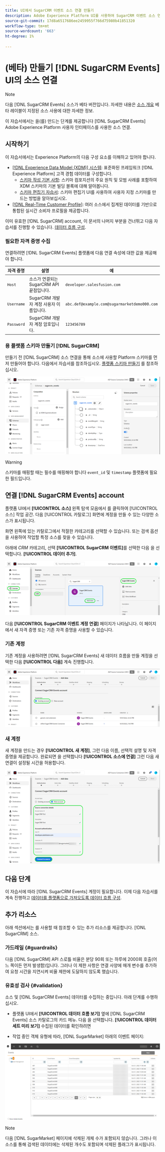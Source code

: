 ```yaml
---
title: UI에서 SugarCRM 이벤트 소스 연결 만들기
description: Adobe Experience Platform UI를 사용하여 SugarCRM 이벤트 소스 연결을 만드는 방법을 알아봅니다.
source-git-commit: 17d8a6517686ee2459955f766d75980b41851320
workflow-type: tm+mt
source-wordcount: '663'
ht-degree: 1%

---
```


# (베타) 만들기 [!DNL SugarCRM Events] UI의 소스 연결

>[!NOTE]
>
>다음 [!DNL SugarCRM Events] 소스가 베타 버전입니다. 자세한 내용은 [소스 개요](../../../../home.md#terms-and-conditions) 베타 레이블이 지정된 소스 사용에 대한 자세한 정보.

이 자습서에서는 을(를) 만드는 단계를 제공합니다 [!DNL SugarCRM Events] Adobe Experience Platform 사용자 인터페이스를 사용한 소스 연결.

## 시작하기

이 자습서에서는 Experience Platform의 다음 구성 요소를 이해하고 있어야 합니다.

* [[!DNL Experience Data Model (XDM)] 시스템](../../../../../xdm/home.md): 표준화된 프레임워크 [!DNL Experience Platform] 고객 경험 데이터를 구성합니다.
   * [스키마 작성 기본 사항](../../../../../xdm/schema/composition.md): 스키마 컴포지션의 주요 원칙 및 모범 사례를 포함하여 XDM 스키마의 기본 빌딩 블록에 대해 알아봅니다.
   * [스키마 편집기 자습서](../../../../../xdm/tutorials/create-schema-ui.md): 스키마 편집기 UI를 사용하여 사용자 지정 스키마를 만드는 방법을 알아보십시오.
* [[!DNL Real-Time Customer Profile]](../../../../../profile/home.md): 여러 소스에서 집계된 데이터를 기반으로 통합된 실시간 소비자 프로필을 제공합니다.

이미 유효한 [!DNL SugarCRM] account, 이 문서의 나머지 부분을 건너뛰고 다음 자습서를 진행할 수 있습니다. [데이터 흐름 구성](../../dataflow/crm.md).

### 필요한 자격 증명 수집

연결하려면 [!DNL SugarCRM Events] 플랫폼에 다음 연결 속성에 대한 값을 제공해야 합니다.

| 자격 증명 | 설명 | 예 |
| --- | --- | --- |
| `Host` | 소스가 연결되는 SugarCRM API 끝점입니다. | `developer.salesfusion.com` |
| `Username` | SugarCRM 개발자 계정 사용자 이름입니다. | `abc.def@example.com@sugarmarketdemo000.com` |
| `Password` | SugarCRM 개발자 계정 암호입니다. | `123456789` |

### 용 플랫폼 스키마 만들기 [!DNL SugarCRM]

만들기 전 [!DNL SugarCRM] 소스 연결을 통해 소스에 사용할 Platform 스키마를 먼저 만들어야 합니다. 다음에서 자습서를 참조하십시오. [플랫폼 스키마 만들기](../../../../../xdm/schema/composition.md) 를 참조하십시오.

![SugarCRM 이벤트에 대한 예제 스키마를 보여주는 플랫폼 UI 스크린샷](../../../../images/tutorials/create/sugarcrm-events/sugarcrm-schema-events.png)

>[!WARNING]
>
>스키마를 매핑할 때는 필수를 매핑해야 합니다 `event_id` 및 `timestamp` 플랫폼에 필요한 필드입니다.

## 연결 [!DNL SugarCRM Events] account

플랫폼 UI에서 **[!UICONTROL 소스]** 왼쪽 탐색 모음에서 를 클릭하여 [!UICONTROL 소스] 작업 공간. 다음 [!UICONTROL 카탈로그] 화면에 계정을 만들 수 있는 다양한 소스가 표시됩니다.

화면 왼쪽에 있는 카탈로그에서 적절한 카테고리를 선택할 수 있습니다. 또는 검색 옵션을 사용하여 작업할 특정 소스를 찾을 수 있습니다.

아래에 *CRM* 카테고리, 선택 **[!UICONTROL SugarCRM 이벤트]**&#x200B;를 선택한 다음 을 선택합니다. **[!UICONTROL 데이터 추가]**.

![SugarCRM 이벤트 카드가 포함된 카탈로그의 Platform UI 스크린샷](../../../../images/tutorials/create/sugarcrm-events/catalog-sugarcrm-events.png)

다음 **[!UICONTROL SugarCRM 이벤트 계정 연결]** 페이지가 나타납니다. 이 페이지에서 새 자격 증명 또는 기존 자격 증명을 사용할 수 있습니다.

### 기존 계정

기존 계정을 사용하려면 [!DNL SugarCRM Events] 새 데이터 흐름을 만들 계정을 선택한 다음 **[!UICONTROL 다음]** 계속 진행합니다.

![기존 계정과 SugarCRM 이벤트 계정을 연결하기 위한 플랫폼 UI 스크린샷](../../../../images/tutorials/create/sugarcrm-events/existing.png)

### 새 계정

새 계정을 만드는 경우 **[!UICONTROL 새 계정]**, 그런 다음 이름, 선택적 설명 및 자격 증명을 제공합니다. 완료되면 을 선택합니다 **[!UICONTROL 소스에 연결]** 그런 다음 새 연결이 설정될 시간을 허용합니다.

![새 계정과 SugarCRM 이벤트 계정을 연결하기 위한 플랫폼 UI 스크린샷](../../../../images/tutorials/create/sugarcrm-events/new.png)

## 다음 단계

이 자습서에 따라 [!DNL SugarCRM Events] 계정이 필요합니다. 이제 다음 자습서를 계속 진행하고 [데이터를 플랫폼으로 가져오도록 데이터 흐름 구성](../../dataflow/crm.md).

## 추가 리소스

아래 섹션에서는 를 사용할 때 참조할 수 있는 추가 리소스를 제공합니다. [!DNL SugarCRM] 소스.

### 가드레일 {#guardrails}

다음 [!DNL SugarCRM] API 스로틀 비율은 분당 90회 또는 하루에 2000회 호출(어느 쪽이든 먼저 발생함)입니다. 그러나 이 제한 사항은 연결 사양에 매개 변수를 추가하여 요청 시간을 지연시켜 비율 제한에 도달하지 않도록 했습니다.

### 유효성 검사 {#validation}

소스 및 [!DNL SugarCRM Events] 데이터를 수집하는 중입니다. 아래 단계를 수행하십시오.

* 플랫폼 UI에서 **[!UICONTROL 데이터 흐름 보기]** 옆에 [!DNL SugarCRM Events] 소스 카탈로그의 카드 메뉴. 다음 을 선택합니다. **[!UICONTROL 데이터 세트 미리 보기]** 수집된 데이터를 확인하려면

* 작업 중인 객체 유형에 따라, [!DNL SugarMarket] 아래의 이벤트 페이지:

![계정 목록을 표시하는 SugarMarket 계정 페이지의 스크린샷](../../../../images/tutorials/create/sugarcrm-events/sugarmarket-events.png)

>[!NOTE]
>
>다음 [!DNL SugarMarket] 페이지에 삭제된 개체 수가 포함되지 않습니다. 그러나 이 소스를 통해 검색된 데이터에는 삭제된 개수도 포함되며 삭제된 플래그가 표시됩니다.
